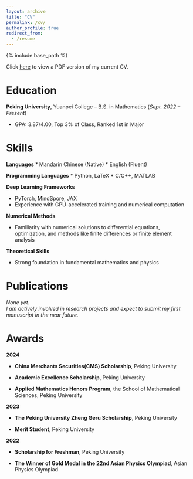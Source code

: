 ```yaml
---
layout: archive
title: "CV"
permalink: /cv/
author_profile: true
redirect_from:
  - /resume
---
```


{% include base_path %}

Click [here](cv.pdf) to view a PDF version of my current CV.

Education
======
**Peking University**, Yuanpei College – B.S. in Mathematics (*Sept. 2022 – Present*)  
  * GPA: 3.87/4.00, Top 3% of Class, Ranked 1st in Major

Skills
======
**Languages**
	* Mandarin Chinese (Native)
	* English (Fluent)
    
**Programming Languages**
	* Python, LaTeX
	* C/C++, MATLAB

**Deep Learning Frameworks**
  * PyTorch, MindSpore, JAX  
  * Experience with GPU-accelerated training and numerical computation

**Numerical Methods**
  * Familiarity with numerical solutions to differential equations, optimization, and methods like finite differences or finite element analysis

**Theoretical Skills**
  * Strong foundation in fundamental mathematics and physics

Publications
======
*None yet.*  
*I am actively involved in research projects and expect to submit my first manuscript in the near future.*
  
Awards
======
**2024**

* **China Merchants Securities(CMS) Scholarship**, Peking University

* **Academic Excellence Scholarship**, Peking University

* **Applied Mathematics Honors Program**, the School of Mathematical Sciences, Peking University

**2023**

* **The Peking University Zheng Geru Scholarship**, Peking University

* **Merit Student**, Peking University

**2022**

* **Scholarship for Freshman**, Peking University

* **The Winner of Gold Medal in the 22nd Asian Physics Olympiad**, Asian Physics Olympiad
